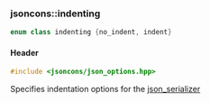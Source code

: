 ### jsoncons::indenting

```c++
enum class indenting {no_indent, indent}
```

#### Header
```c++
#include <jsoncons/json_options.hpp>
```

Specifies indentation options for the [json_serializer](json_serializer.md)

